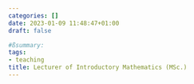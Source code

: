 ```yaml
---
categories: []
date: 2023-01-09 11:48:47+01:00
draft: false

#ßsummary: 
tags:
- teaching
title: Lecturer of Introductory Mathematics (MSc.)
---
```


